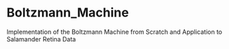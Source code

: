 # Boltzmann_Machine
Implementation of the Boltzmann Machine from Scratch and Application to Salamander Retina Data
